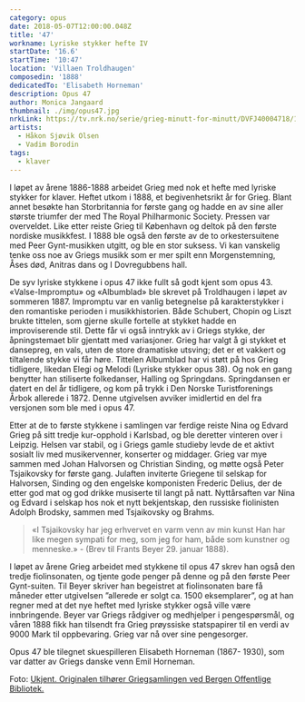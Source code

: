 ```yaml
---
category: opus
date: 2018-05-07T12:00:00.048Z
title: '47'
workname: Lyriske stykker hefte IV
startDate: '16.6'
startTime: '10:47'
location: 'Villaen Troldhaugen'
composedin: '1888'
dedicatedTo: 'Elisabeth Horneman'
description: Opus 47
author: Monica Jangaard
thumbnail: ./img/opus47.jpg
nrkLink: https://tv.nrk.no/serie/grieg-minutt-for-minutt/DVFJ40004718/16-06-2018
artists:
  - Håkon Sjøvik Olsen
  - Vadim Borodin
tags:
  - klaver
---
```

I løpet av årene 1886-1888 arbeidet Grieg med nok et hefte med lyriske stykker for klaver. Heftet utkom i 1888, et begivenhetsrikt år for Grieg. Blant annet besøkte han Storbritannia for første gang og hadde en av sine aller største triumfer der med The Royal Philharmonic Society. Pressen var overveldet. Like etter reiste Grieg til København og deltok på den første nordiske musikkfest. I 1888 ble også den første av de to orkestersuitene med Peer Gynt-musikken utgitt, og ble en stor suksess. Vi kan vanskelig tenke oss noe av Griegs musikk som er mer spilt enn Morgenstemning, Åses død, Anitras dans og I Dovregubbens hall.

De syv lyriske stykkene i opus 47 ikke fullt så godt kjent som opus 43. «Valse-Impromptu» og «Albumblad» ble skrevet på Troldhaugen i løpet av sommeren 1887. Impromptu var en vanlig betegnelse på karakterstykker i den romantiske perioden i musikkhistorien. Både Schubert, Chopin og Liszt brukte tittelen, som gjerne skulle fortelle at stykket hadde en improviserende stil. Dette får vi også inntrykk av i Griegs stykke, der åpningstemaet blir gjentatt med variasjoner. Grieg har valgt å gi stykket et dansepreg, en vals, uten de store dramatiske utsving; det er et vakkert og tiltalende stykke vi får høre.
Tittelen Albumblad har vi støtt på hos Grieg tidligere, likedan Elegi og Melodi (Lyriske stykker opus 38). Og nok en gang benytter han stiliserte folkedanser, Halling og Springdans. Springdansen er datert en del år tidligere, og kom på trykk i Den Norske Turistforenings Årbok allerede i 1872. Denne utgivelsen avviker imidlertid en del fra versjonen som ble med i opus 47.

Etter at de to første stykkene i samlingen var ferdige reiste Nina og Edvard Grieg på sitt tredje kur-opphold i Karlsbad, og ble deretter vinteren over i Leipzig. Helsen var stabil, og i Griegs gamle studieby levde de et aktivt sosialt liv med musikervenner, konserter og middager. Grieg var mye sammen med Johan Halvorsen og Christian Sinding, og møtte også Peter Tsjaikovsky for første gang. Julaften inviterte Griegene til selskap for Halvorsen, Sinding og den engelske komponisten Frederic Delius, der de etter god mat og god drikke musiserte til langt på natt. Nyttårsaften var Nina og Edvard i selskap hos nok et nytt bekjentskap, den russiske fiolinisten Adolph Brodsky, sammen med Tsjaikovsky og Brahms.

> «I Tsjaikovsky har jeg erhvervet en varm venn av min kunst Han har like megen sympati for meg, som jeg for ham, både som kunstner og menneske.» - (Brev til Frants Beyer 29. januar 1888).

I løpet av årene Grieg arbeidet med stykkene til opus 47 skrev han også den tredje fiolinsonaten, og tjente gode penger på denne og på den første Peer Gynt-suiten. Til Beyer skriver han begeistret at fiolinsonaten bare få måneder etter utgivelsen ”allerede er solgt ca. 1500 eksemplarer”, og at han regner med at det nye heftet med lyriske stykker også ville være innbringende. Beyer var Griegs rådgiver og medhjelper i pengespørsmål, og våren 1888 fikk han tilsendt fra Grieg prøyssiske statspapirer til en verdi av 9000 Mark til oppbevaring. Grieg var nå over sine pengesorger.

Opus 47 ble tilegnet skuespilleren Elisabeth Horneman (1867- 1930), som var datter av Griegs danske venn Emil Horneman.

Foto: <a href="https://commons.wikimedia.org/wiki/File:Edvard_and_Nina_Grieg_playing_cards_with_three_friends_(5444909260).jpg" target="_blank">Ukjent. Originalen tilhører Griegsamlingen ved Bergen Offentlige Bibliotek.</a>
